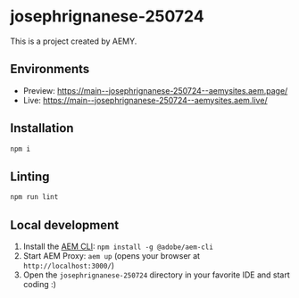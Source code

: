 # josephrignanese-250724

This is a project created by AEMY.

## Environments

- Preview: https://main--josephrignanese-250724--aemysites.aem.page/
- Live: https://main--josephrignanese-250724--aemysites.aem.live/

## Installation

```sh
npm i
```

## Linting

```sh
npm run lint
```

## Local development

1. Install the [AEM CLI](https://github.com/adobe/helix-cli): `npm install -g @adobe/aem-cli`
1. Start AEM Proxy: `aem up` (opens your browser at `http://localhost:3000/`)
1. Open the `josephrignanese-250724` directory in your favorite IDE and start coding :)